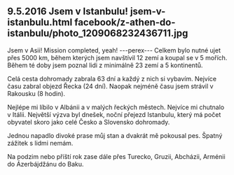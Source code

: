 9.5.2016
Jsem v Istanbulu!
jsem-v-istanbulu.html
facebook/z-athen-do-istanbulu/photo_1209068232436711.jpg
--------------

Jsem v Asii! Mission completed, yeah!
---perex---
Celkem bylo nutné ujet přes 5000 km, během kterých jsem navštívil 12 zemí a koupal se v 5 mořích. Během té doby jsem poznal lidi z minimálně 23 zemí a 5 kontinentů.

Celá cesta dohromady zabrala 63 dní a každý z nich si vybavím. Nejvíce času zabral objezd Řecka (24 dní). Naopak nejméně času jsem strávil v Rakousku (8 hodin).

Nejlépe mi líbilo v Albánii a v malých řeckých městech. Nejvíce mi chutnalo v Itálii. Největší výzva byl dnešek, noční přejezd Istanbulu, který má počet obyvatel skoro jako celé Česko a Slovensko dohromady.

Jednou napadlo divoké prase můj stan a dvakrát mě pokousal pes. Špatný zážitek s lidmi nemám. 

Na podzim nebo příští rok zase dále přes Turecko, Gruzii, Abcházii, Arménii do Ázerbájdžánu do Baku.